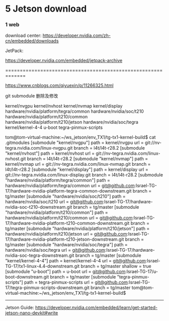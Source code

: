 # 5 Jetson download


### 1 web


download center:
https://developer.nvidia.com/zh-cn/embedded/downloads


JetPack:

https://developer.nvidia.com/embedded/jetpack-archive



=============================================================

https://www.cnblogs.com/qiyuexin/p/11266325.html

git submodule 删除及修改



kernel/nvgpu
kernel/nvhost
kernel/nvmap
kernel/display
hardware/nvidia/platform/tegra/common
hardware/nvidia/soc/t210
hardware/nvidia/platform/t210/common
hardware/nvidia/platform/t210/jetson
hardware/nvidia/soc/tegra
kernel/kernel-4-4
u-boot
tegra-pinmux-scripts


tom@tom-virtual-machine:~/ws_jetson/env_TX1/tg-tx1-kernel-build$ cat .gitmodules 
[submodule "kernel/nvgpu"]
	path = kernel/nvgpu
	url = git://nv-tegra.nvidia.com/linux-nvgpu.git
	branch = l4t/l4t-r28.2
[submodule "kernel/nvhost"]
	path = kernel/nvhost
	url = git://nv-tegra.nvidia.com/linux-nvhost.git
	branch = l4t/l4t-r28.2
[submodule "kernel/nvmap"]
	path = kernel/nvmap
	url = git://nv-tegra.nvidia.com/linux-nvmap.git
	branch = l4t/l4t-r28.2
[submodule "kernel/display"]
	path = kernel/display
	url = git://nv-tegra.nvidia.com/linux-display.git
	branch = l4t/l4t-r28.2
[submodule "hardware/nvidia/platform/tegra/common"]
	path = hardware/nvidia/platform/tegra/common
	url = git@github.com:Israel-TG-17/hardware-nvidia-platform-tegra-common-downstream.git
	branch = tg/master
[submodule "hardware/nvidia/soc/t210"]
	path = hardware/nvidia/soc/t210
	url = git@github.com:Israel-TG-17/hardware-nvidia-soc-t210-downstream.git
	branch = tg/master
[submodule "hardware/nvidia/platform/t210/common"]
	path = hardware/nvidia/platform/t210/common
	url = git@github.com:Israel-TG-17/hardware-nvidia-platform-t210-common-downstream.git
	branch = tg/master
[submodule "hardware/nvidia/platform/t210/jetson"]
	path = hardware/nvidia/platform/t210/jetson
	url = git@github.com:Israel-TG-17/hardware-nvidia-platform-t210-jetson-downstream.git
	branch = tg/master
[submodule "hardware/nvidia/soc/tegra"]
	path = hardware/nvidia/soc/tegra
	url = git@github.com:Israel-TG-17/hardware-nvidia-soc-tegra-downstream.git
	branch = tg/master
[submodule "kernel/kernel-4-4"]
	path = kernel/kernel-4-4
	url = git@github.com:Israel-TG-17/tx1-linux-4.4-downstream.git
	branch = tg/master
	shallow = true
[submodule "u-boot"]
	path = u-boot
	url = git@github.com:Israel-TG-17/u-boot-downstream.git
	branch = tg/master
[submodule "tegra-pinmux-scripts"]
	path = tegra-pinmux-scripts
	url = git@github.com:Israel-TG-17/tegra-pinmux-scripts-downstream.git
	branch = tg/master
tom@tom-virtual-machine:~/ws_jetson/env_TX1/tg-tx1-kernel-build$



















---
Jetson Guide:
https://developer.nvidia.com/embedded/learn/get-started-jetson-nano-devkit#write
